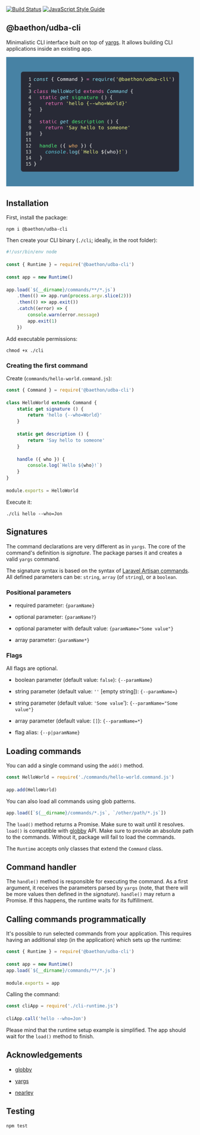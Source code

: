 [![Build Status](https://travis-ci.org/baethon/udbajs.svg?branch=master)](https://travis-ci.org/baethon/udbajs) 
[![JavaScript Style Guide](https://img.shields.io/badge/code_style-standard-brightgreen.svg)](https://standardjs.com)

## @baethon/udba-cli

Minimalistic CLI interface built on top of [yargs](http://yargs.js.org/). It allows building CLI applications inside an existing app.

![Command example](https://raw.githubusercontent.com/baethon/udbajs/master/packages/cli/example.png)

## Installation

First, install the package:

```
npm i @baethon/udba-cli
```

Then create your CLI binary (`./cli`; ideally, in the root folder):

```js
#!/usr/bin/env node

const { Runtime } = require('@baethon/udba-cli')

const app = new Runtime()

app.load(`${__dirname}/commands/**/*.js`)  
    .then(() => app.run(process.argv.slice(2)))  
    .then(() => app.exit())  
    .catch((error) => {    
        console.warn(error.message)    
        app.exit(1)  
    })
```

Add executable permissions:

```
chmod +x ./cli
```

### Creating the first command

Create (`commands/hello-world.command.js`):

```js
const { Command } = require('@baethon/udba-cli')

class HelloWorld extends Command {    
    static get signature () {
        return 'hello {--who=World}'
    }

    static get description () {
        return 'Say hello to someone'
    }

    handle ({ who }) {
        console.log(`Hello ${who}!`)
    }
}

module.exports = HelloWorld
```

Execute it:

```
./cli hello --who=Jon
```

## Signatures

The command declarations are very different as in `yargs`. The core of the command's definition is _signature_. The package parses it and creates a valid `yargs` command.

The signature syntax is based on the syntax of [Laravel Artisan commands](https://laravel.com/docs/6.x/artisan#defining-input-expectations). All defined parameters can be: `string`, `array` (of `string`), or a `boolean`.

### Positional parameters

- required parameter: `{paramName}`

- optional parameter: `{paramName?}`

- optional parameter with default value: `{paramName="Some value"}`

- array parameter: `{paramName*}`

### Flags

All flags are optional.

- boolean parameter (default value: `false`): `{--paramName}`

- string parameter (default value: `''` [empty string]): `{--paramName=}`

- string parameter (default value: `'Some value`'): `{--paramName="Some value"}`

- array parameter (default value: `[]`): `{--paramName=*}`

- flag alias: `{--p|paramName}`

## Loading commands

You can add a single command using the `add()` method.

```js
const HelloWorld = require('./commands/hello-world.command.js')

app.add(HelloWorld)
```

You can also load all commands using glob patterns.

```js
app.load([`${__dirname}/commands/*.js`, `/other/path/*.js`])
```

The `load()` method returns a Promise. Make sure to wait until it resolves. `load()` is compatible with [globby](https://github.com/sindresorhus/globby) API. Make sure to provide an absolute path to the commands. Without it, package will fail to load the commands.

The `Runtime` accepts only classes that extend the `Command` class.

## Command handler

The `handle()` method is responsible for executing the command. As a first argument, it receives the parameters parsed by `yargs` (note, that there will be more values then defined in the _signature_). `handle()` may return a Promise. If this happens, the runtime waits for its fulfillment.

## Calling commands programmatically

It's possible to run selected commands from your application. This requires having an additional step (in the application) which sets up the runtime:

```js
const { Runtime } = require('@baethon/udba-cli')

const app = new Runtime()
app.load(`${__dirname}/commands/**/*.js`)

module.exports = app
```

Calling the command:

```js
const cliApp = require('./cli-runtime.js')

cliApp.call('hello --who=Jon')
```

Please mind that the runtime setup example is simplified. The app should wait for the `load()` method to finish.

## Acknowledgements

- [globby](https://github.com/sindresorhus/globby)

- [yargs](http://yargs.js.org/)

- [nearley](https://github.com/kach/nearley)

## Testing

```
npm test
```
